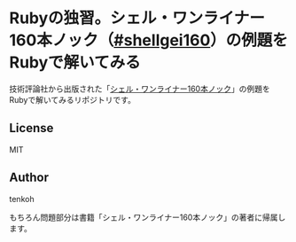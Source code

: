 # Rubyの独習。シェル・ワンライナー160本ノック（[#shellgei160](https://twitter.com/hashtag/shellgei160?src=hashtag_click&f=live)）の例題をRubyで解いてみる

技術評論社から出版された「[シェル・ワンライナー160本ノック](https://gihyo.jp/book/2021/978-4-297-12267-6)」の例題をRubyで解いてみるリポジトリです。

## License
MIT

## Author
tenkoh

もちろん問題部分は書籍「シェル・ワンライナー160本ノック」の著者に帰属します。
